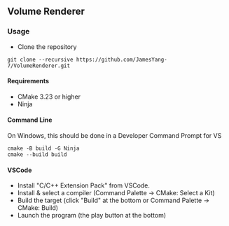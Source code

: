 ## Volume Renderer

### Usage

- Clone the repository
```
git clone --recursive https://github.com/JamesYang-7/VolumeRenderer.git
```

#### Requirements
- CMake 3.23 or higher
- Ninja

#### Command Line
On Windows, this should be done in a Developer Command Prompt for VS
```
cmake -B build -G Ninja
cmake --build build
```

#### VSCode
- Install "C/C++ Extension Pack" from VSCode.
- Install & select a compiler (Command Palette -> CMake: Select a Kit)
- Build the target (click "Build" at the bottom or Command Palette -> CMake: Build)
- Launch the program (the play button at the bottom)
